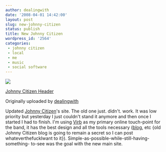 ```yaml
---
author: dealingwith
date: '2008-04-01 14:42:00'
layout: post
slug: new-johnny-citizen
status: publish
title: New Johnny Citizen
wordpress_id: '2564'
categories:
 - johnny citizen
 - local
 - me
 - music
 - social software
---
```


[![][1]][2]

[Johnny Citizen Header][3]

Originally uploaded by [dealingwith][4]

Updated [Johnny Citizen][5]'s site. The old one just. didn't. work. It was low
priority but yesterday I just couldn't stand it anymore and then once I
started I had to finish. I'm using [Virb][6] as my primary online touch-point
for the band, it has the best design and all the tools necessary ([blog][7],
etc {old Johnny Citizen blog is going to remain a secret so I can post
whateverthefuckIwant to it}). Simple-as-possible-while-still-having-something-
to-see was the goal with the new main site.

   [1]: http://farm4.static.flickr.com/3271/2381069296_5bc5fd4cd6_m.jpg

   [2]: http://www.flickr.com/photos/dealingwith/2381069296/ (photo sharing)

   [3]: http://www.flickr.com/photos/dealingwith/2381069296/

   [4]: http://www.flickr.com/people/dealingwith/

   [5]: http://www.johnnycitizen.com/

   [6]: http://virb.com/johnnycitizen

   [7]: http://virb.com/johnnycitizen/blog

